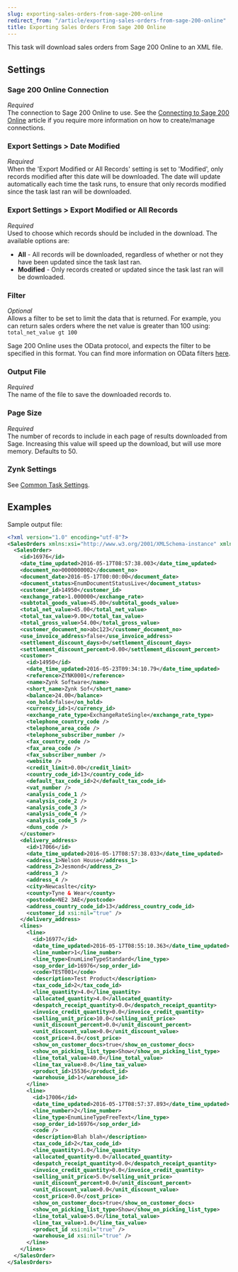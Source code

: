 ```yaml
---
slug: exporting-sales-orders-from-sage-200-online
redirect_from: "/article/exporting-sales-orders-from-sage-200-online"
title: Exporting Sales Orders From Sage 200 Online
---
```

This task will download sales orders from Sage 200 Online to an XML file.

## Settings
### Sage 200 Online Connection
_Required_  
The connection to Sage 200 Online to use. See the [Connecting to Sage 200 Online](connecting-to-sage-200-online) article if you require more information on how to create/manage connections.

### Export Settings > Date Modified
_Required_  
When the 'Export Modified or All Records' setting is set to 'Modified', only records modified after this date will be downloaded. The date will update automatically each time the task runs, to ensure that only records modified since the task last ran will be downloaded.

### Export Settings > Export Modified or All Records
_Required_  
Used to choose which records should be included in the download. The available options are:

* __All__ - All records will be downloaded, regardless of whether or not they have been updated since the task last ran.
* __Modified__ - Only records created or updated since the task last ran will be downloaded.

### Filter
_Optional_  
Allows a filter to be set to limit the data that is returned. For example, you can return sales orders where the net value is greater than 100 using: `total_net_value gt 100`

Sage 200 Online uses the OData protocol, and expects the filter to be specified in this format. You can find more information on OData filters [here](http://www.odata.org/getting-started/basic-tutorial/#queryData).

### Output File
_Required_  
The name of the file to save the downloaded records to.

### Page Size
_Required_  
The number of records to include in each page of results downloaded from Sage. Increasing this value will speed up the download, but will use more memory. Defaults to 50.

### Zynk Settings
See [Common Task Settings](common-task-settings).

## Examples
Sample output file:
```xml
<?xml version="1.0" encoding="utf-8"?>
<SalesOrders xmlns:xsi="http://www.w3.org/2001/XMLSchema-instance" xmlns:xsd="http://www.w3.org/2001/XMLSchema">
  <SalesOrder>
    <id>16976</id>
    <date_time_updated>2016-05-17T08:57:38.003</date_time_updated>
    <document_no>0000000002</document_no>
    <document_date>2016-05-17T00:00:00</document_date>
    <document_status>EnumDocumentStatusLive</document_status>
    <customer_id>14950</customer_id>
    <exchange_rate>1.000000</exchange_rate>
    <subtotal_goods_value>45.00</subtotal_goods_value>
    <total_net_value>45.00</total_net_value>
    <total_tax_value>9.00</total_tax_value>
    <total_gross_value>54.00</total_gross_value>
    <customer_document_no>abc123</customer_document_no>
    <use_invoice_address>false</use_invoice_address>
    <settlement_discount_days>0</settlement_discount_days>
    <settlement_discount_percent>0.00</settlement_discount_percent>
    <customer>
      <id>14950</id>
      <date_time_updated>2016-05-23T09:34:10.79</date_time_updated>
      <reference>ZYNK0001</reference>
      <name>Zynk Software</name>
      <short_name>Zynk Sof</short_name>
      <balance>24.00</balance>
      <on_hold>false</on_hold>
      <currency_id>1</currency_id>
      <exchange_rate_type>ExchangeRateSingle</exchange_rate_type>
      <telephone_country_code />
      <telephone_area_code />
      <telephone_subscriber_number />
      <fax_country_code />
      <fax_area_code />
      <fax_subscriber_number />
      <website />
      <credit_limit>0.00</credit_limit>
      <country_code_id>13</country_code_id>
      <default_tax_code_id>2</default_tax_code_id>
      <vat_number />
      <analysis_code_1 />
      <analysis_code_2 />
      <analysis_code_3 />
      <analysis_code_4 />
      <analysis_code_5 />
      <duns_code />
    </customer>
    <delivery_address>
      <id>17066</id>
      <date_time_updated>2016-05-17T08:57:38.033</date_time_updated>
      <address_1>Nelson House</address_1>
      <address_2>Jesmond</address_2>
      <address_3 />
      <address_4 />
      <city>Newcaslte</city>
      <county>Tyne & Wear</county>
      <postcode>NE2 3AE</postcode>
      <address_country_code_id>13</address_country_code_id>
      <customer_id xsi:nil="true" />
    </delivery_address>
    <lines>
      <line>
        <id>16977</id>
        <date_time_updated>2016-05-17T08:55:10.363</date_time_updated>
        <line_number>1</line_number>
        <line_type>EnumLineTypeStandard</line_type>
        <sop_order_id>16976</sop_order_id>
        <code>TEST001</code>
        <description>Test Product</description>
        <tax_code_id>2</tax_code_id>
        <line_quantity>4.0</line_quantity>
        <allocated_quantity>4.0</allocated_quantity>
        <despatch_receipt_quantity>0.0</despatch_receipt_quantity>
        <invoice_credit_quantity>0.0</invoice_credit_quantity>
        <selling_unit_price>10.0</selling_unit_price>
        <unit_discount_percent>0.0</unit_discount_percent>
        <unit_discount_value>0.0</unit_discount_value>
        <cost_price>4.0</cost_price>
        <show_on_customer_docs>true</show_on_customer_docs>
        <show_on_picking_list_type>Show</show_on_picking_list_type>
        <line_total_value>40.0</line_total_value>
        <line_tax_value>8.0</line_tax_value>
        <product_id>15536</product_id>
        <warehouse_id>1</warehouse_id>
      </line>
      <line>
        <id>17006</id>
        <date_time_updated>2016-05-17T08:57:37.893</date_time_updated>
        <line_number>2</line_number>
        <line_type>EnumLineTypeFreeText</line_type>
        <sop_order_id>16976</sop_order_id>
        <code />
        <description>Blah blah</description>
        <tax_code_id>2</tax_code_id>
        <line_quantity>1.0</line_quantity>
        <allocated_quantity>0.0</allocated_quantity>
        <despatch_receipt_quantity>0.0</despatch_receipt_quantity>
        <invoice_credit_quantity>0.0</invoice_credit_quantity>
        <selling_unit_price>5.0</selling_unit_price>
        <unit_discount_percent>0.0</unit_discount_percent>
        <unit_discount_value>0.0</unit_discount_value>
        <cost_price>0.0</cost_price>
        <show_on_customer_docs>true</show_on_customer_docs>
        <show_on_picking_list_type>Show</show_on_picking_list_type>
        <line_total_value>5.0</line_total_value>
        <line_tax_value>1.0</line_tax_value>
        <product_id xsi:nil="true" />
        <warehouse_id xsi:nil="true" />
      </line>
    </lines>
  </SalesOrder>
</SalesOrders>
```
